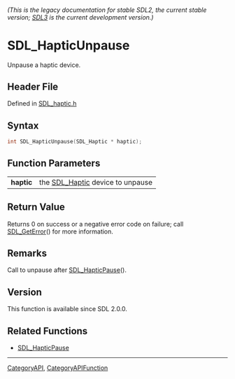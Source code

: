 ###### (This is the legacy documentation for stable SDL2, the current stable version; [SDL3](https://wiki.libsdl.org/SDL3/) is the current development version.)
# SDL_HapticUnpause

Unpause a haptic device.

## Header File

Defined in [SDL_haptic.h](https://github.com/libsdl-org/SDL/blob/SDL2/include/SDL_haptic.h)

## Syntax

```c
int SDL_HapticUnpause(SDL_Haptic * haptic);

```

## Function Parameters

|                |                                                |
| -------------- | ---------------------------------------------- |
| **haptic**     | the [SDL_Haptic](SDL_Haptic) device to unpause |

## Return Value

Returns 0 on success or a negative error code on failure; call
[SDL_GetError](SDL_GetError)() for more information.

## Remarks

Call to unpause after [SDL_HapticPause](SDL_HapticPause)().

## Version

This function is available since SDL 2.0.0.

## Related Functions

* [SDL_HapticPause](SDL_HapticPause)

----
[CategoryAPI](CategoryAPI), [CategoryAPIFunction](CategoryAPIFunction)


